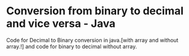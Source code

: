 # Conversion from binary to decimal and vice versa - Java
Code for Decimal to Binary conversion in java.[with array and without array.!]
and code for binary to decimal without array.
